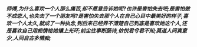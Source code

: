 ***师傅,为什么喜欢一个人那么痛苦,却不愿意告诉她呢?也许是害怕失去吧;是害怕做不成恋人,也失去了一个朋友吗?是害怕失去那个人在自己心目中最美好的样子,喜欢一个人太久,就成了一种执念,到后来已经弄不清楚自己到底是喜欢她这个人,还是喜欢自己用痴情给她镶上光环;前尘往事断肠诗,侬悦君兮君不知;莫道人间真意少,人间自古多情痴;***